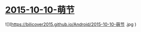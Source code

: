  # [2015-10-10-萌节](https://www.bilibili.com/html/activity-1010.html)
![](https://bilicover2015.github.io/Android/2015-10-10-萌节 .jpg )
